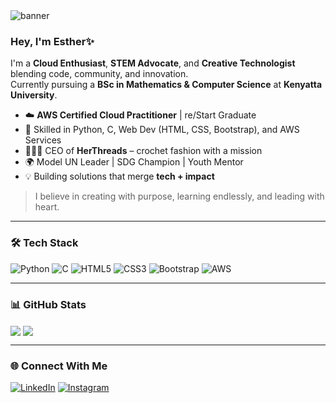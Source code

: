 <!-- Banner -->
<img src="https://capsule-render.vercel.app/api?type=rect&color=F9A8D4&height=150&section=header&text=Esther%20Oyoo&fontSize=40&fontColor=ffffff&fontAlign=center&desc=Creative%20Technologist%20%7C%20Cloud%20Enthusiast%20%7C%20STEM%20Advocate&descSize=20&descAlign=center&customColor=auto" alt="banner"/>

###  Hey, I'm Esther✨

I'm a **Cloud Enthusiast**, **STEM Advocate**, and **Creative Technologist** blending code, community, and innovation.  
Currently pursuing a **BSc in Mathematics & Computer Science** at **Kenyatta University**.

- ☁️ **AWS Certified Cloud Practitioner** | re/Start Graduate  
- 🧠 Skilled in Python, C, Web Dev (HTML, CSS, Bootstrap), and AWS Services  
- 👩🏽‍💼 CEO of **HerThreads** – crochet fashion with a mission  
- 🌍 Model UN Leader | SDG Champion | Youth Mentor  
- 💡 Building solutions that merge **tech + impact**

> I believe in creating with purpose, learning endlessly, and leading with heart.

---

### 🛠️ Tech Stack

![Python](https://img.shields.io/badge/Python-ffc8dd?style=for-the-badge&logo=python&logoColor=black)
![C](https://img.shields.io/badge/C-fccde5?style=for-the-badge&logo=c&logoColor=black)
![HTML5](https://img.shields.io/badge/HTML5-fcd5ce?style=for-the-badge&logo=html5&logoColor=black)
![CSS3](https://img.shields.io/badge/CSS3-cdb4db?style=for-the-badge&logo=css3&logoColor=black)
![Bootstrap](https://img.shields.io/badge/Bootstrap-d8e2dc?style=for-the-badge&logo=bootstrap&logoColor=black)
![AWS](https://img.shields.io/badge/AWS-b5ead7?style=for-the-badge&logo=amazonaws&logoColor=black)

---

### 📊 GitHub Stats

<img align="center" src="https://github-readme-stats.vercel.app/api?username=aah3sta&show_icons=true&theme=calm&hide_border=true" />
<img align="center" src="https://github-readme-stats.vercel.app/api/top-langs/?username=aah3sta&layout=compact&theme=calm&hide_border=true" />

---

### 🌐 Connect With Me

[![LinkedIn](https://img.shields.io/badge/LinkedIn-ffe5ec?style=for-the-badge&logo=linkedin&logoColor=black)](https://www.linkedin.com/in/esther-a-0y00/)
[![Instagram](https://img.shields.io/badge/Instagram-ffcfd2?style=for-the-badge&logo=instagram&logoColor=black)](https://instagram.com/aah_esta)
